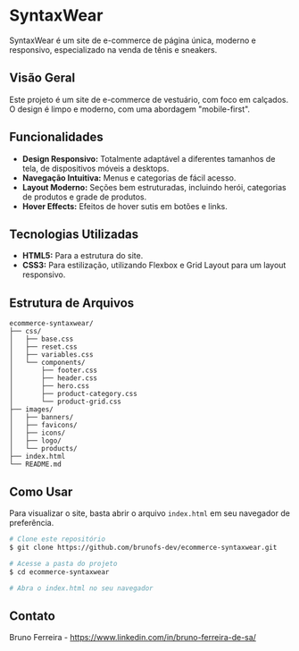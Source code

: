 # SyntaxWear

SyntaxWear é um site de e-commerce de página única, moderno e responsivo, especializado na venda de tênis e sneakers.

## Visão Geral

Este projeto é um site de e-commerce de vestuário, com foco em calçados. O design é limpo e moderno, com uma abordagem "mobile-first".

## Funcionalidades

- **Design Responsivo:** Totalmente adaptável a diferentes tamanhos de tela, de dispositivos móveis a desktops.
- **Navegação Intuitiva:** Menus e categorias de fácil acesso.
- **Layout Moderno:** Seções bem estruturadas, incluindo herói, categorias de produtos e grade de produtos.
- **Hover Effects:** Efeitos de hover sutis em botões e links.

## Tecnologias Utilizadas

- **HTML5:** Para a estrutura do site.
- **CSS3:** Para estilização, utilizando Flexbox e Grid Layout para um layout responsivo.

## Estrutura de Arquivos

```
ecommerce-syntaxwear/
├── css/
│   ├── base.css
│   ├── reset.css
│   ├── variables.css
│   └── components/
│       ├── footer.css
│       ├── header.css
│       ├── hero.css
│       ├── product-category.css
│       └── product-grid.css
├── images/
│   ├── banners/
│   ├── favicons/
│   ├── icons/
│   ├── logo/
│   └── products/
├── index.html
└── README.md
```

## Como Usar

Para visualizar o site, basta abrir o arquivo `index.html` em seu navegador de preferência.

```bash
# Clone este repositório
$ git clone https://github.com/brunofs-dev/ecommerce-syntaxwear.git

# Acesse a pasta do projeto
$ cd ecommerce-syntaxwear

# Abra o index.html no seu navegador
```

## Contato

Bruno Ferreira - https://www.linkedin.com/in/bruno-ferreira-de-sa/

